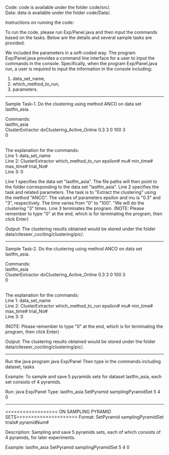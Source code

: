 Code: code is available under the folder code/src/. <br/>
Data: data is available under the folder code/Data/. <br/>

Instructions on running the code: <br/>

To run the code, please run Exp/Panel.java and then input the commands based on the tasks. Below are the details and several sample tasks are provided. <br/>

We included the parameters in a soft-coded way. The program Exp/Panel.java provides a command line interface for a user to input the commands in the console. Specifically, when the program Exp/Panel.java run, a user is required to input the information in the console including: <br/>
1) data_set_name,  <br/>
2) which_method_to_run,  <br/>
3) parameters.  <br/>

------------------------------------------------------------------------------------------------------------
Sample Task-1. Do the clustering using method ANCO on data set lastfm_asia.

Commands:<br/>
lastfm_asia<br/>
ClusterExtractor doClustering_Active_Online 0.3 3 0 100 3<br/>
0<br/>

<br/>
The explanation for the commands: <br/>
Line 1: data_set_name <br/>
Line 2: ClusterExtractor which_method_to_run epsilon# mu# min_time# max_time# trial_No# <br/>
Line 3: 0

Line 1 specifies the data set "lastfm_asia". The file paths will then point to the folder corresponding to the data set "lastfm_asia".
Line 2 specifies the task and related parameters. The task is to "Extract the clustering" using the method "ANCO". The values of parameters epsilon and mu is "0.3" and "3", respectively. The time varies from "0" to "100". "We will do the clustering "3" times.
Line 3 terminates the program.
(NOTE: Please remember to type "0" at the end, which is for terminating the program, then click Enter)  

Output:
The clustering results obtained would be stored under the folder data/citeseer_cociting/clustering/pic/.

------------------------------------------------------------------------------------------------------------
Sample Task-2. Do the clustering using method ANCO on data set lastfm_asia.

Commands:<br/>
lastfm_asia<br/>
ClusterExtractor doClustering_Active_Online 0.3 3 0 100 3<br/>
0<br/>

<br/>
The explanation for the commands: <br/>
Line 1: data_set_name <br/>
Line 2: ClusterExtractor which_method_to_run epsilon# mu# min_time# max_time# trial_No# <br/>
Line 3: 0

(NOTE: Please remember to type "0" at the end, which is for terminating the program, then click Enter)  

Output:
The clustering results obtained would be stored under the folder data/citeseer_cociting/clustering/pic/.

------------------------------------------------------------------------------------------------------------

Run the java program java Exp/Panel
Then type in the commands including dataset, tasks

Example: To sample and save 5 pyramids sets for dataset lastfm_asia, each set consists of 4 pyramids.

Run:
java Exp/Panel
Type:
lastfm_asia
SetPyramid samplingPyramidSet 5 4
0

------------------------------------------------------------------------------------------------------------
<<<<<<<<<<<<<<<<<< ON SAMPLING PYRAMID SETS>>>>>>>>>>>>>>>>>>>>>
Format: SetPyramid samplingPyramidSet trials# pyramidNum#

Description: Sampling and save 5 pyramids sets, each of which consists of 4 pyramids, for later experiments.

Example: 
lastfm_asia
SetPyramid samplingPyramidSet 5 4
0

